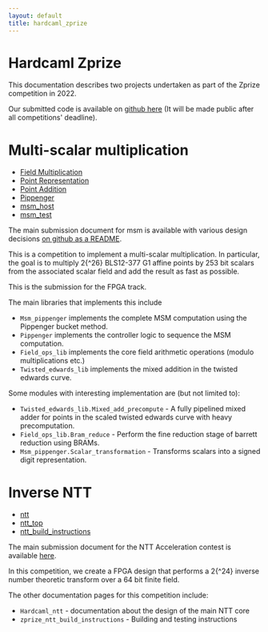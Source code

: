```yaml
---
layout: default
title: hardcaml_zprize
---
```


# Hardcaml Zprize

This documentation describes two projects undertaken as part of the Zprize competition in 2022.

Our submitted code is available on [github here](https://github.com/fyquah/hardcaml_zprize)
(It will be made public after all competitions' deadline).

# Multi-scalar multiplication

* [Field Multiplication](msm_field_multiplication.html)
* [Point Representation](msm_point_representation.html)
* [Point Addition](msm_point_addition.html)
* [Pippenger](pippenger.html)
* [msm\_host](msm_host.html)
* [msm\_test](msm_test.html)

The main submission document for msm is available with various design decisions
[on github as a README](https://github.com/fyquah/hardcaml_zprize/blob/master/zprize/msm_pippenger/README.md).

This is a competition to implement a multi-scalar multiplication. In particular, the goal is to
multiply 2{^26} BLS12-377 G1 affine points by 253 bit scalars from the associated scalar field and
add the result as fast as possible.

This is the submission for the FPGA track.

The main libraries that implements this include

- `Msm_pippenger` implements the complete MSM computation using the Pippenger
  bucket method.
- `Pippenger` implements the controller logic to sequence the MSM computation.
- `Field_ops_lib` implements the core field arithmetic operations (modulo
  multiplications etc.)
- `Twisted_edwards_lib` implements the mixed addition in the twisted edwards
  curve.

Some modules with interesting implementation are (but not limited to):

- `Twisted_edwards_lib.Mixed_add_precompute` - A fully pipelined mixed adder
  for points in the scaled twisted edwards curve with heavy precomputation.
- `Field_ops_lib.Bram_reduce` - Perform the fine reduction stage of barrett
  reduction using BRAMs.
- `Msm_pippenger.Scalar_transformation` - Transforms scalars into a signed
  digit representation.

# Inverse NTT

* [ntt](ntt.html)
* [ntt\_top](ntt_top.html)
* [ntt\_build\_instructions](ntt_build_instructions.html)

The main submission document for the NTT Acceleration contest is available [here](hardcaml_ntt).

In this competition, we create a FPGA design that performs a 2{^24} inverse
number theoretic transform over a 64 bit finite field.

The other documentation pages for this competition include:

- `Hardcaml_ntt` - documentation about the design of the main NTT core
- `zprize_ntt_build_instructions` - Building and testing instructions
